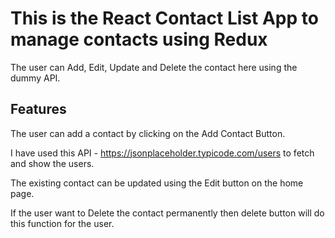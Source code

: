 # This is the React Contact List App to manage contacts using Redux

The user can Add, Edit, Update and Delete the contact here using the dummy API.

## Features

The user can add a contact by clicking on the Add Contact Button.

I have used this API - https://jsonplaceholder.typicode.com/users to fetch and show the users.

The existing contact can be updated using the Edit button on the home page.

If the user want to Delete the contact permanently then delete button will do this function for the user.
